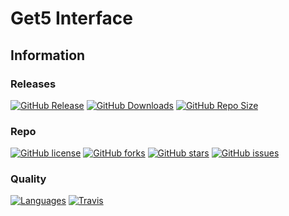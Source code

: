 # Get5 Interface

## Information

### Releases

[![GitHub Release](https://img.shields.io/github/release/technoblazed/get5-interface.svg?style=flat-square&label=Latest%20Release&colorB=FF69B4)](https://github.com/Technoblazed/get5-interface/releases/latest)
[![GitHub Downloads](https://img.shields.io/github/downloads/technoblazed/get5-interface/total.svg?style=flat-square&label=Downloads&colorB=FF69B4)](https://github.com/Technoblazed/get5-interface/releases/latest)
[![GitHub Repo Size](https://img.shields.io/github/repo-size/technoblazed/get5-interface.svg?style=flat-square&label=Repo%20Size&colorB=FF69B4)](https://github.com/Technoblazed/get5-interface)

### Repo

[![GitHub license](https://img.shields.io/badge/license-GPLv3-blue.svg?style=flat-square&label=License&colorB=1182C2)](https://raw.githubusercontent.com/Technoblazed/get5-interface/master/LICENSE)
[![GitHub forks](https://img.shields.io/github/forks/technoblazed/get5-interface.svg?style=flat-square&label=Forks&colorB=1182C2)](https://github.com/technoblazed/get5-interface/network)
[![GitHub stars](https://img.shields.io/github/stars/technoblazed/get5-interface.svg?style=flat-square&label=Stars&colorB=1182C2)](https://github.com/technoblazed/get5-interface/stargazers)
[![GitHub issues](https://img.shields.io/github/issues/technoblazed/get5-interface.svg?style=flat-square&label=Issues&colorB=1182C2)](https://github.com/technoblazed/get5-interface/issues)

### Quality

[![Languages](https://img.shields.io/github/languages/count/technoblazed/get5-interface.svg?style=flat-square&label=Languages&colorB=green)](https://github.com/Technoblazed/get5-interface)
[![Travis](https://img.shields.io/travis/Technoblazed/get5-interface.svg?style=flat-square&label=TravisCI%20Build)](https://travis-ci.org/Technoblazed/get5-interface)
